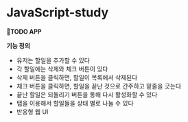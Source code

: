 # JavaScript-study

**📌TODO APP**

**기능 정의**

- 유저는 할일을 추가할 수 있다
- 각 할일에는 삭제와 체크 버튼이 있다
- 삭제 버튼을 클릭하면, 할일이 목록에서 삭제된다
- 체크 버튼을 클릭하면, 할일을 끝난 것으로 간주하고 밑줄을 긋는다
- 끝난 할일은 되돌리기 버튼을 통해 다시 활성화할 수 있다
- 탭을 이용해서 할일들을 상태 별로 나눌 수 있다
- 반응형 웹 UI

